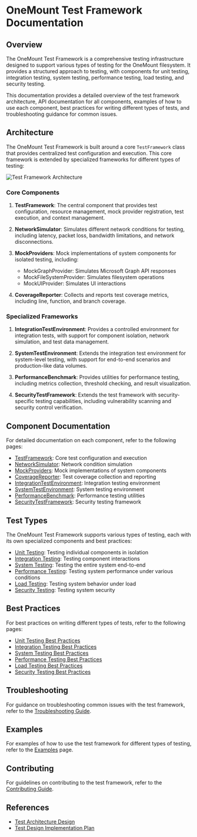 # OneMount Test Framework Documentation

## Overview

The OneMount Test Framework is a comprehensive testing infrastructure designed to support various types of testing for the OneMount filesystem. It provides a structured approach to testing, with components for unit testing, integration testing, system testing, performance testing, load testing, and security testing.

This documentation provides a detailed overview of the test framework architecture, API documentation for all components, examples of how to use each component, best practices for writing different types of tests, and troubleshooting guidance for common issues.

## Architecture

The OneMount Test Framework is built around a core `TestFramework` class that provides centralized test configuration and execution. This core framework is extended by specialized frameworks for different types of testing:

![Test Framework Architecture](../resources/test-framework-architecture.png)

### Core Components

1. **TestFramework**: The central component that provides test configuration, resource management, mock provider registration, test execution, and context management.

2. **NetworkSimulator**: Simulates different network conditions for testing, including latency, packet loss, bandwidth limitations, and network disconnections.

3. **MockProviders**: Mock implementations of system components for isolated testing, including:
   - MockGraphProvider: Simulates Microsoft Graph API responses
   - MockFileSystemProvider: Simulates filesystem operations
   - MockUIProvider: Simulates UI interactions

4. **CoverageReporter**: Collects and reports test coverage metrics, including line, function, and branch coverage.

### Specialized Frameworks

1. **IntegrationTestEnvironment**: Provides a controlled environment for integration tests, with support for component isolation, network simulation, and test data management.

2. **SystemTestEnvironment**: Extends the integration test environment for system-level testing, with support for end-to-end scenarios and production-like data volumes.

3. **PerformanceBenchmark**: Provides utilities for performance testing, including metrics collection, threshold checking, and result visualization.

4. **SecurityTestFramework**: Extends the test framework with security-specific testing capabilities, including vulnerability scanning and security control verification.

## Component Documentation

For detailed documentation on each component, refer to the following pages:

- [TestFramework](test-framework-core.md): Core test configuration and execution
- [NetworkSimulator](network-simulator.md): Network condition simulation
- [MockProviders](mock-providers.md): Mock implementations of system components
- [CoverageReporter](coverage-reporter.md): Test coverage collection and reporting
- [IntegrationTestEnvironment](integration-test-environment.md): Integration testing environment
- [SystemTestEnvironment](system-test-environment.md): System testing environment
- [PerformanceBenchmark](performance-benchmark.md): Performance testing utilities
- [SecurityTestFramework](security-test-framework.md): Security testing framework

## Test Types

The OneMount Test Framework supports various types of testing, each with its own specialized components and best practices:

- [Unit Testing](unit-testing.md): Testing individual components in isolation
- [Integration Testing](integration-testing.md): Testing component interactions
- [System Testing](system-testing.md): Testing the entire system end-to-end
- [Performance Testing](performance-testing.md): Testing system performance under various conditions
- [Load Testing](load-testing.md): Testing system behavior under load
- [Security Testing](security-testing.md): Testing system security

## Best Practices

For best practices on writing different types of tests, refer to the following pages:

- [Unit Testing Best Practices](unit-testing-best-practices.md)
- [Integration Testing Best Practices](integration-testing-best-practices.md)
- [System Testing Best Practices](system-testing-best-practices.md)
- [Performance Testing Best Practices](performance-testing-best-practices.md)
- [Load Testing Best Practices](load-testing-best-practices.md)
- [Security Testing Best Practices](security-testing-best-practices.md)

## Troubleshooting

For guidance on troubleshooting common issues with the test framework, refer to the [Troubleshooting Guide](troubleshooting.md).

## Examples

For examples of how to use the test framework for different types of testing, refer to the [Examples](examples.md) page.

## Contributing

For guidelines on contributing to the test framework, refer to the [Contributing Guide](contributing.md).

## References

- [Test Architecture Design](../design/test-architecture-design.md)
- [Test Design Implementation Plan](../implementation/test-design-implementation-plan.md)